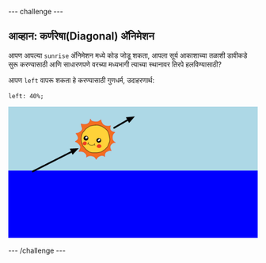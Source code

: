 --- challenge ---

## आव्हान: कर्णरेषा(Diagonal) अ‍ॅनिमेशन

आपण आपल्या `sunrise` अ‍ॅनिमेशन मध्ये कोड जोडू शकता, आपला सूर्य आकाशाच्या तळाशी डावीकडे सुरू करण्यासाठी आणि साधारणपणे वरच्या मध्यभागी त्याच्या स्थानावर तिरपे हलविण्यासाठी?

आपण `left` वापरू शकता हे करण्यासाठी गुणधर्म, उदाहरणार्थ:

    left: 40%;
    

![screenshot](images/sunrise-left.png)

--- /challenge ---